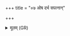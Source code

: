 +++
title = "०७ ओष दर्भ सपत्नान्"

+++
<details><summary>मूलम् (GR)</summary>

ओष दर्भ सपत्नान् मे +++(note sandhi -e o-; read ma?)+++  
ओष मे पृतनायतः ।  
ओष मे सर्वान् दुर्हार्द  
ओष मे द्विषतो मणे ॥
</details>